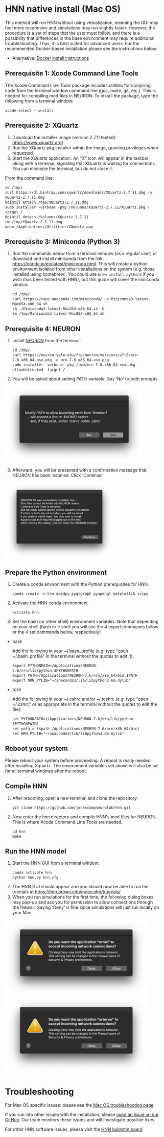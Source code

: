 # HNN native install (Mac OS)

This method will run HNN without using virtualization, meaning the GUI may feel more responsive and simulations may run slightly faster. However, the procedure is a set of steps that the user must follow, and there is a possibility that differences in the base environment may require additional troubleshooting. Thus, it is best suited for advanced users. For the recommended Docker-based installation please see the instructions below.
  - Alternative: [Docker install instructions](README.md)

## Prerequisite 1: Xcode Command Line Tools

The Xcode Command Line Tools package includes utilities for compiling code from the terminal window command line (gcc, make, git, etc.). This is needed for compiling mod files in NEURON. To install the package, type the following from a terminal window:
```
xcode-select --install
```


## Prerequisite 2: XQuartz
1. Download the installer image (version 2.7.11 tested): https://www.xquartz.org/
2. Run the XQuartz.pkg installer within the image, granting privileges when requested.
3. Start the XQuartz application. An "X" icon will appear in the taskbar along with a terminal, signaling that XQuartz is waiting for connections. You can minimize the terminal, but do not close it.

From the command line:
```
cd /tmp/
curl https://dl.bintray.com/xquartz/downloads/XQuartz-2.7.11.dmg -o XQuartz-2.7.11.dmg
hdiutil attach /tmp/XQuartz-2.7.11.dmg
sudo installer -verbose -pkg /Volumes/XQuartz-2.7.11/XQuartz.pkg -target /
hdiutil detach /Volumes/XQuartz-2.7.11
rm /tmp/XQuartz-2.7.11.dmg
open /Applications/Utilities/XQuartz.app
```

## Prerequisite 3: Miniconda (Python 3)

1. Run the commands below from a terminal window (as a regular user) or download and install miniconda from the link: https://conda.io/en/latest/miniconda.html. This will create a python environment isolated from other installations on the system (e.g. those installed using homebrew). You could use `brew install python3` if you wish (has been tested with HNN), but this guide will cover the miniconda version.
    ```
    cd /tmp/
    curl https://repo.anaconda.com/miniconda/ -o Miniconda3-latest-MacOSX-x86_64.sh
    sh ./Miniconda3-latest-MacOSX-x86_64.sh -b
    rm /tmp/Miniconda3-latest-MacOSX-x86_64.sh
    ```

## Prerequisite 4: NEURON

1. Install [NEURON](https://neuron.yale.edu/neuron/) from the terminal:
    ```
    cd /tmp/
    curl https://neuron.yale.edu/ftp/neuron/versions/v7.6/nrn-7.6.x86_64-osx.pkg -o nrn-7.6.x86_64-osx.pkg
    sudo installer -verbose -pkg /tmp/nrn-7.6.x86_64-osx.pkg -allowUntrusted -target /
    ```
2. You will be asked about setting PATH variable. Say 'No' to both prompts.

  <img src="install_pngs/neuron_path.png" height="250" />

3. Afterward, you will be presented with a confirmation message that NEURON has been installed. Click 'Continue'

  <img src="install_pngs/neuron_continue.png" height="250" />

## Prepare the Python environment

1. Create a conda environment with the Python prerequisites for HNN.

    ```
    conda create -n hnn mpi4py pyqtgraph pyopengl matplotlib scipy
    ```
2. Activate the HNN conda environment

    ```
    activate hnn
    ```

3. Set the bash (or other shell) environment variables. Note that depending on your shell (bash or c shell you will use the 4 export commands below or the 4 set commands below, respectively)

  * bash

    Add the following in your ~/.bash_profile (e.g. type "open ~/.bash_profile" in the terminal without the quotes to edit it):
    ```
    export PYTHONPATH=/Applications/NEURON-7.6/nrn/lib/python:$PYTHONPATH
    export PATH=/Applications/NEURON-7.6/nrn/x86_64/bin:$PATH
    export NRN_PYLIB="~/anaconda3/lib/libpython3.6m.dylib"
    ```
  * tcsh

    Add the following in your ~/.cshrc and/or ~/.tcshrc (e.g. type "open ~/.cshrc" or as appropriate in the terminal without the quotes to edit the file):
    ```
    set PYTHONPATH=(/Applications/NEURON-7.6/nrn/lib/python $PYTHONPATH)
    set path = ($path /Applications/NEURON-7.6/nrn/x86_64/bin)
    set NRN_PYLIB="~/anaconda3/lib/libpython3.6m.dylib"
    ```

## Reboot your system
Please reboot your system before proceeding. A reboot is really needed after installing Xquartz. The environment variables set above will also be set for all terminal windows after the reboot.

## Compile HNN
1. After rebooting, open a new terminal and clone the repository:
    ```
    git clone https://github.com/jonescompneurolab/hnn.git
    ```
2. Now enter the hnn directory and compile HNN's mod files for NEURON. This is where Xcode Command Line Tools are needed.
    ```
    cd hnn
    make
    ```

## Run the HNN model
1. Start the HNN GUI from a terminal window:
    ```
    conda activate hnn
    python hnn.py hnn.cfg
    ```
2. The HNN GUI should appear and you should now be able to run the tutorials at https://hnn.brown.edu/index.php/tutorials/
3. When you run simulations for the first time, the following dialog boxes may pop-up and ask you for permission to allow connections through the firewall. Saying 'Deny' is fine since simulations will just run locally on your Mac.

<img src="install_pngs/nrniv_firewall.png" height="250" />
<img src="install_pngs/orterun_firewall.png" height="250" />

# Troubleshooting

For Mac OS specific issues: please see the [Mac OS troubleshooting page](troubleshooting.md)

If you run into other issues with the installation, please [open an issue on our GitHub](https://github.com/jonescompneurolab/hnn/issues). Our team monitors these issues and will investigate possible fixes.

For other HNN software issues, please visit the [HNN bullentin board](https://www.neuron.yale.edu/phpBB/viewforum.php?f=46)